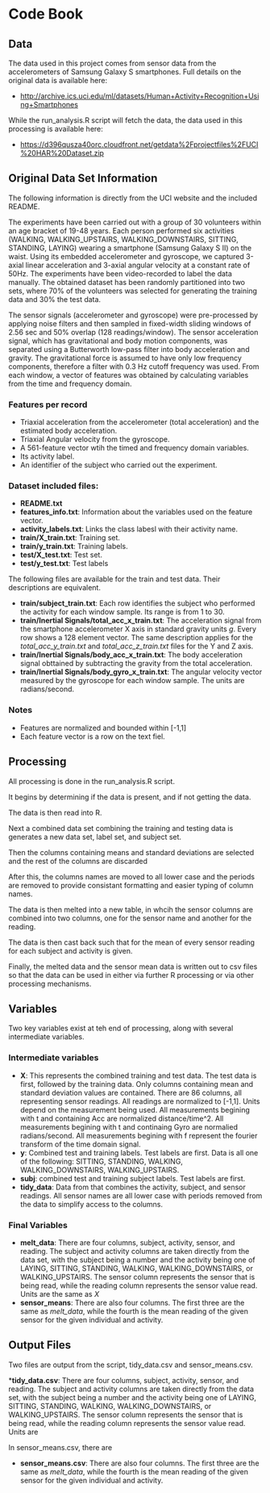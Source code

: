 # Code Book

## Data

The data used in this project comes from sensor data from the accelerometers of Samsung Galaxy S smartphones.  Full details on the original data is available here:

 * http://archive.ics.uci.edu/ml/datasets/Human+Activity+Recognition+Using+Smartphones

While the run_analysis.R script will fetch the data, the data used in this processing is available here:

 * https://d396qusza40orc.cloudfront.net/getdata%2Fprojectfiles%2FUCI%20HAR%20Dataset.zip

## Original Data Set Information

The following information is directly from the UCI website and the included README.

The experiments have been carried out with a group of 30 volunteers within an age bracket of 19-48 years. Each person performed six activities (WALKING, WALKING_UPSTAIRS, WALKING_DOWNSTAIRS, SITTING, STANDING, LAYING) wearing a smartphone (Samsung Galaxy S II) on the waist. Using its embedded accelerometer and gyroscope, we captured 3-axial linear acceleration and 3-axial angular velocity at a constant rate of 50Hz. The experiments have been video-recorded to label the data manually. The obtained dataset has been randomly partitioned into two sets, where 70% of the volunteers was selected for generating the training data and 30% the test data.

The sensor signals (accelerometer and gyroscope) were pre-processed by applying noise filters and then sampled in fixed-width sliding windows of 2.56 sec and 50% overlap (128 readings/window). The sensor acceleration signal, which has gravitational and body motion components, was separated using a Butterworth low-pass filter into body acceleration and gravity. The gravitational force is assumed to have only low frequency components, therefore a filter with 0.3 Hz cutoff frequency was used. From each window, a vector of features was obtained by calculating variables from the time and frequency domain.

### Features per record

 * Triaxial acceleration from the accelerometer (total acceleration) and the estimated body acceleration.
 * Triaxial Angular velocity from the gyroscope.
 * A 561-feature vector wtih the timed and frequency domain variables.
 * Its activity label.
 * An identifier of the subject who carried out the experiment.

### Dataset included files:

 * __README.txt__
 * __features_info.txt__: Information about the variables used on the feature vector.
 * __activity_labels.txt__: Links the class labesl with their activity name.
 * __train/X_train.txt__: Training set.
 * __train/y_train.txt__: Training labels.
 * __test/X_test.txt__: Test set.
 * __test/y_test.txt__: Test labels

The following files are available for the train and test data.  Their descriptions are equivalent.

 * __train/subject_train.txt__: Each row identifies the subject who performed the activity for each window sample.  Its range is from 1 to 30.
 * __train/Inertial Signals/total_acc_x_train.txt__: The acceleration signal from the smartphone accelerometer X axis in standard gravity units _g_. Every row shows a 128 element vector.  The same description applies for the _total_acc_y_train.txt_ and _total_acc_z_train.txt_ files for the Y and Z axis.
 * __train/Inertial Signals/body_acc_x_train.txt__: The body acceleration signal obttained by subtracting the gravity from the total acceleration.
 * __train/Inertial Signals/body_gyro_x_train.txt__: The angular velocity vector measured by the gyroscope for each window sample.  The units are radians/second.

### Notes
 * Features are normalized and bounded within [-1,1]
 * Each feature vector is a row on the text fiel.

## Processing

All processing is done in the run_analysis.R script.  

It begins by determining if the data is present, and if not getting the data.

The data is then read into R.

Next a combined data set combining the training and testing data is generates a new data set, label set, and subject set.

Then the columns containing means and standard deviations are selected and the rest of the columns are discarded

After this, the columns names are moved to all lower case and the periods are removed to provide consistant formatting and easier typing of column names.

The data is then melted into a new table, in whcih the sensor columns are combined into two columns, one for the sensor name and another for the reading.

The data is then cast back such that for the mean of every sensor reading for each subject and activity is given.

Finally, the melted data and the sensor mean data is written out to csv files so that the data can be used in either via further R processing or via other processing mechanisms.

## Variables

Two key variables exist at teh end of processing, along with several intermediate variables. 

### Intermediate variables
 * __X__: This represents the combined training and test data.  The test data is first, followed by the training data.  Only columns containing mean and standard deviation values are contained.  There are 86 columns, all representing sensor readings.  All readings are normalized to [-1,1].  Units depend on the measurement being used.  All measurements begining with t and containing Acc are normalized distance/time^2.  All measurements begining with t and continaing Gyro are normalied radians/second.  All measurements begining with f represent the fourier transform of the time domain signal.  
 * __y__: Combined test and training labels.  Test labels are first.  Data is all one of the following: SITTING, STANDING, WALKING, WALKING_DOWNSTAIRS, WALKING_UPSTAIRS.
 * __subj__: combined test and training subject labels.  Test labels are first. 
 * __tidy_data__: Data from that combines the activity, subject, and sensor readings.  All sensor names are all lower case with periods removed from the data to simplify access to the columns.

### Final Variables
  * __melt_data__: There are four columns, subject, activity, sensor, and reading.  The subject and activity columns are taken directly from the data set, with the subject being a number and the activity being one of LAYING, SITTING, STANDING, WALKING, WALKING_DOWNSTAIRS, or WALKING_UPSTAIRS.  The sensor column represents the sensor that is being read, while the reading column represents the sensor value read.  Units are the same as _X_
 * __sensor_means__: There are also four columns.  The first three are the same as _melt_data_, while the fourth is the mean reading of the given sensor for the given individual and activity. 

## Output Files

Two files are output from the script, tidy_data.csv and sensor_means.csv.

 *__tidy_data.csv__: There are four columns, subject, activity, sensor, and reading.  The subject and activity columns are taken directly from the data set, with the subject being a number and the activity being one of LAYING, SITTING, STANDING, WALKING, WALKING_DOWNSTAIRS, or WALKING_UPSTAIRS.  The sensor column represents the sensor that is being read, while the reading column represents the sensor value read.  Units are 

In sensor_means.csv, there are 
 * __sensor_means.csv__: There are also four columns.  The first three are the same as _melt_data_, while the fourth is the mean reading of the given sensor for the given individual and activity. 
